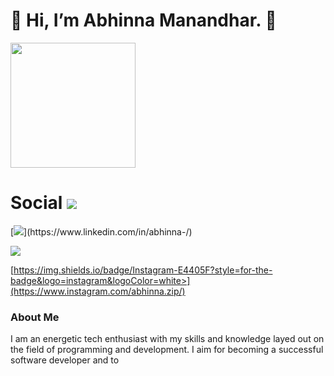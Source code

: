 <h1> 👋 Hi, I’m Abhinna Manandhar. 👋</h1>
<img src = "https://media4.giphy.com/media/ASd0Ukj0y3qMM/giphy.gif?cid=ecf05e47ockgixy8c67al85zgzkuuxibnfwlcthfnlaldm3m&rid=giphy.gif&ct=g" style="display{inline-block}"| width=200>
<h3>

 
<h1 fload="left">Social <img src="https://media2.giphy.com/media/l3vR4SFn7LLJf8WQM/200w.webp?cid=ecf05e47qkvd16wp3c9gmiiaggwpc71ft7fxaky3zkbprtin&rid=200w.webp&ct=g"></h1>

<p float="left">
[<img src='https://img.shields.io/badge/LinkedIn-0077B5?style=for-the-badge&logo=linkedin&logoColor=white'>](https://www.linkedin.com/in/abhinna-/)

[<img src='https://img.shields.io/badge/Twitter-1DA1F2?style=for-the-badge&logo=twitter&logoColor=white'>](https://twitter.com/AbhinnaMdr)

[https://img.shields.io/badge/Instagram-E4405F?style=for-the-badge&logo=instagram&logoColor=white>](https://www.instagram.com/abhinna.zip/)
</p>





### About Me
I am an energetic tech enthusiast with my skills and knowledge layed out on the field of
programming and development.
I aim for becoming a successful software developer and to 